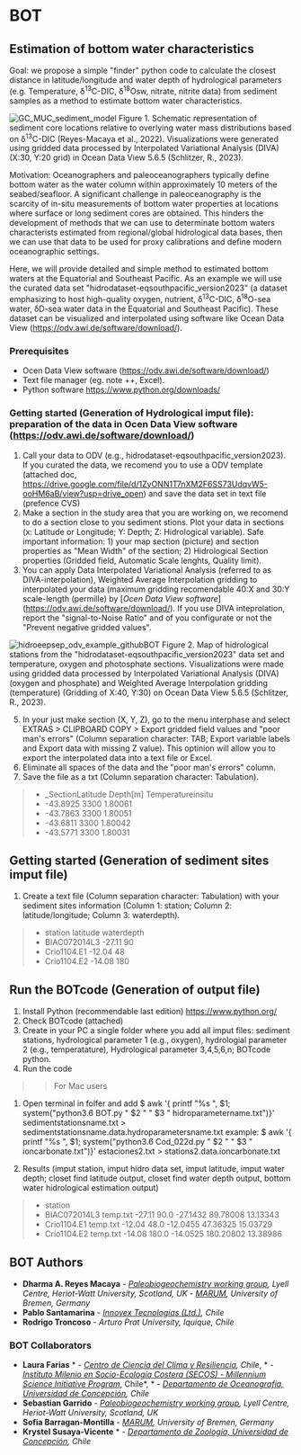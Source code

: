 # BOT
## Estimation of bottom water characteristics 

Goal: we propose a simple "finder" python code to calculate the closest distance in latitude/longitude and water depth of hydrological parameters (e.g. Temperature, δ<sup>13</sup>C-DIC, δ<sup>18</sup>Osw, nitrate, nitrite data) from sediment samples as a method to estimate bottom water characteristics. 

![GC_MUC_sediment_model](https://user-images.githubusercontent.com/57748370/113622334-231a8e80-965d-11eb-977d-943e565c5e71.png) 
Figure 1. Schematic representation of sediment core locations relative to overlying water mass distributions based on δ<sup>13</sup>C-DIC (Reyes-Macaya et al., 2022). Visualizations were generated using gridded data processed by Interpolated Variational Analysis (DIVA) (X:30, Y:20 grid) in Ocean Data View 5.6.5 (Schlitzer, R., 2023).

Motivation: Oceanographers and paleoceanographers typically define bottom water as the water column within approximately 10 meters of the seabed/seafloor. A significant challenge in paleoceanography is the scarcity of in-situ measurements of bottom water properties at locations where surface or long sediment cores are obtained. This hinders the development of methods that we can use to determinate bottom waters characterists estimated from regional/global hidrological data bases, then we can use that data to be used for proxy calibrations and define modern oceanographic settings. 

Here, we will provide detailed and simple method to estimated bottom waters at the Equatorial and Southeast Pacific. 
As an example we will use the curated data set "hidrodataset-eqsouthpacific_version2023" (a dataset emphasizing to host high-quality oxygen, nutrient, δ<sup>13</sup>C-DIC, δ<sup>18</sup>O-sea water, δD-sea water data in the Equatorial and Southeast Pacific).
These dataset can be visualized and interpolated using software like Ocean Data View (https://odv.awi.de/software/download/).
 
### Prerequisites

- Ocen Data View software (https://odv.awi.de/software/download/)   
- Text file manager (eg. note ++, Excel).
- Python software https://www.python.org/downloads/ 

### Getting started (Generation of Hydrological imput file): preparation of the data in Ocen Data View software (https://odv.awi.de/software/download/)

1) Call your data to ODV (e.g., hidrodataset-eqsouthpacific_version2023). If you curated the data, we recomend you to use a ODV template (attached doc, https://drive.google.com/file/d/1ZyONN1T7nXM2F6SS73UdqvW5-ooHM6aB/view?usp=drive_open) and save the data set in text file (prefence CVS)
2) Make a section in the study area that you are working on, we recomend to do a section close to you sediment stions. Plot your data in sections (x: Latitude or Longitude; Y: Depth; Z: Hidrological variable). Safe important information: 1) your map section (picture) and section properties as "Mean Width" of the section; 2) Hidrological Section properties (Gridded field, Automatic Scale lenghts, Quality limit). 
3) You can apply Data Interpolated Variational Analysis (referred to as DIVA-interpolation), Weighted Average Interpolation gridding to interpolated your data (maximum gridding recomendable 40:X and 30:Y scale-length (permille) by [*Ocen Data View software*] (https://odv.awi.de/software/download/). If you use DIVA inteprolation, report the "signal-to-Noise Ratio" and of you configurate or not the "Prevent negative gridded values".

![hidroeepsep_odv_example_githubBOT](https://github.com/user-attachments/assets/a18f29e1-7dfc-4ee7-97ab-e4dacc875136)
Figure 2. Map of hidrological stations from the "hidrodataset-eqsouthpacific_version2023" data set and temperature, oxygen and photosphate sections. Visualizations were made using gridded data processed by Interpolated Variational Analysis (DIVA) (oxygen and phosphate) and Weighted Average Interpolation gridding (temperature) (Gridding of X:40, Y:30) on Ocean Data View 5.6.5 (Schlitzer, R., 2023).
   
5) In your just make section (X, Y, Z), go to the menu interphase and select EXTRAS > CLIPBOARD COPY > Export gridded field values and "poor man's errors" (Column separation character: TAB; Export variable labels and Export data with missing Z value). This optinion will allow you to export the interpolated data into a text file or Excel.
6) Eliminate all spaces of the data and the "poor man's errors" column.
7) Save the file as a txt (Column separation character: Tabulation).

>* _SectionLatitude	Depth[m]	Temperatureinsitu
>* -43.8925	3300	1.80061
>* -43.7863	3300	1.80051
>* -43.6811	3300	1.80042
>* -43.5771	3300	1.80031
   
## Getting started (Generation of sediment sites imput file)

1) Create a text file (Column separation character: Tabulation) with your sediment sites information (Column 1: station; Column 2: latitude/longitude; Column 3: waterdepth). 

>* station	latitude	waterdepth
>* BIAC072014L3	-27.11	90
>* Crio1104.E1	-12.04	48
>* Crio1104.E2	-14.08	180

## Run the BOTcode (Generation of output file)

1) Install Python (recommendable last edition) https://www.python.org/
2) Check BOTcode (attached) 
3) Create in your PC a single folder where you add all imput files: sediment stations, hydrological parameter 1 (e.g., oxygen), hydrologial parameter 2 (e.g., temperatature), Hydrological parameter 3,4,5,6,n; BOTcode python.
4) Run the code

>> For Mac users
1) Open terminal in folfer and add
$ awk '{ printf "%s ", $1; system("python3.6 BOT.py " $2 " " $3 " hidroparametername.txt")}' sedimentstationsname.txt > sedimentstationsname.data.hydroparametersname.txt
example: $ awk '{ printf "%s ", $1; system("python3.6 Cod_022d.py " $2 " " $3 " ioncarbonate.txt")}' estaciones2.txt > stations2.data.ioncarbonate.txt

5) Results (imput station, imput hidro data set, imput latitude, imput water depth; closet find latitude output, closet find water depth output, bottom water hidrological estimation output)

>* station 
>* BIAC072014L3 temp.txt -27.11 90.0 -27.1432 89.78008 13.13343
>* Crio1104.E1 temp.txt -12.04 48.0 -12.0455 47.36325 15.03729
>* Crio1104.E2 temp.txt -14.08 180.0 -14.0525 180.20802 13.38986


## BOT Authors 

* **Dharma A. Reyes Macaya** - [*Paleobiogeochemistry working group*](https://pastclimates.site.hw.ac.uk/)*, Lyell Centre, Heriot-Watt University, Scotland, UK* - [*MARUM*](https://www.marum.de/en/index.html)*, University of Bremen, Germany* 
* **Pablo Santamarina** - [*Innovex Tecnologías (Ltd.)*](www.innovex.cl)*, Chile*
* **Rodrigo Troncoso** - *Arturo Prat University, Iquique, Chile*


### BOT Collaborators

* **Laura Farias** * - [*Centro de Ciencia del Clima y Resiliencia*](https://www.cr2.cl/)*, Chile*, * - [*Instituto Milenio en Socio-Ecología Costera (SECOS) - Millennium Science Initiative Program*](https://socioecologiacostera.cl/en/), Chile*, * - [*Departamento de Oceanografía, Universidad de Concepción*](http://oceanografia.udec.cl/)*, Chile*
* **Sebastian Garrido** - [*Paleobiogeochemistry working group*](https://pastclimates.site.hw.ac.uk/)*, Lyell Centre, Heriot-Watt University, Scotland, UK*
* **Sofia Barragan-Montilla** - [*MARUM*](https://www.marum.de/en/index.html)*, University of Bremen, Germany*
* **Krystel Susaya-Vicente** * - [*Departamento de Zoologia, Universidad de Concepción*](https://www.naturalesudec.cl/departamentos/zoologia/)*, Chile*
